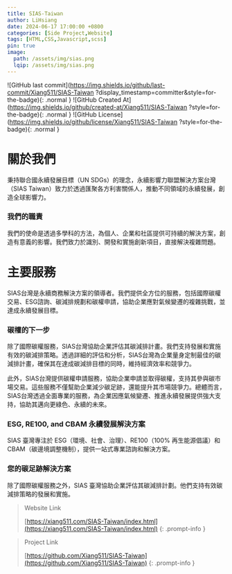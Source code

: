 ```yaml
---
title: SIAS-Taiwan
author: LiHsiang
date: 2024-06-17 17:00:00 +0800
categories: [Side Project,Website]
tags: [HTML,CSS,Javascript,scss]
pin: true
image:
  path: /assets/img/sias.png
  lqip: /assets/img/sias.png
---
```

![GitHub last commit](https://img.shields.io/github/last-commit/Xiang511/SIAS-Taiwan
?display_timestamp=committer&style=for-the-badge){: .normal } ![GitHub Created At](https://img.shields.io/github/created-at/Xiang511/SIAS-Taiwan
?style=for-the-badge){: .normal } ![GitHub License](https://img.shields.io/github/license/Xiang511/SIAS-Taiwan
?style=for-the-badge){: .normal } 




# 關於我們 

秉持聯合國永續發展目標（UN SDGs）的理念，永續影響力聯盟解決方案台灣（SIAS Taiwan）致力於透過匯聚各方利害關係人，推動不同領域的永續發展，創造全球影響力。



### 我們的職責

我們的使命是透過多學科的方法，為個人、企業和社區提供可持續的解決方案，創造有意義的影響。我們致力於識別、開發和實施創新項目，直接解決複雜問題。


# 主要服務


SIAS台灣是永續商務解決方案的領導者。我們提供全方位的服務，包括國際碳權交易、ESG諮詢、碳減排規劃和碳權申請，協助企業應對氣候變遷的複雜挑戰，並達成永續發展目標。


### 碳權的下一步


除了國際碳權服務，SIAS台灣協助企業評估其碳減排計畫。我們支持發展和實施有效的碳減排策略。透過詳細的評估和分析，SIAS台灣為企業量身定制最佳的碳減排計畫，確保其在達成碳減排目標的同時，維持經濟效率和競爭力。

此外，SIAS台灣提供碳權申請服務，協助企業申請並取得碳權，支持其參與碳市場交易。這些服務不僅幫助企業減少碳足跡，還能提升其市場競爭力。總體而言，SIAS台灣透過全面專業的服務，為企業因應氣候變遷、推進永續發展提供強大支持，協助其邁向更綠色、永續的未來。


### ESG, RE100, and CBAM 永續發展解決方案

SIAS 臺灣專注於 ESG（環境、社會、治理）、RE100（100% 再生能源倡議）和 CBAM（碳邊境調整機制），提供一站式專業諮詢和解決方案。

### 您的碳足跡解決方案

除了國際碳權服務之外，SIAS 臺灣協助企業評估其碳減排計劃。他們支持有效碳減排策略的發展和實施。















> Website Link
>
> [https://xiang511.com/SIAS-Taiwan/index.html](https://xiang511.com/SIAS-Taiwan/index.html)
{: .prompt-info }

> Project Link
>
> [https://github.com/Xiang511/SIAS-Taiwan](https://github.com/Xiang511/SIAS-Taiwan)
{: .prompt-info }